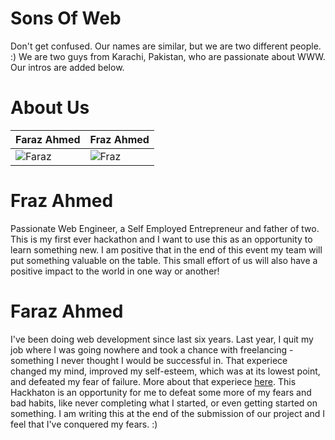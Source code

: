 Sons Of Web
================

Don't get confused. Our names are similar, but we are two different people. :) We are two guys from Karachi, Pakistan, who are passionate about WWW. Our intros are added below.

About Us
===========================

| Faraz Ahmed | Fraz Ahmed
|--- |---
| ![Faraz](http://graph.facebook.com/faraz.ahmed84/picture?type=large) | ![Fraz](http://graph.facebook.com/frazehmad/picture?type=large) |


Fraz Ahmed
===========================
Passionate Web Engineer, a Self Employed Entrepreneur and father of two. This is my first ever hackathon and I want to use this as an opportunity to learn something new. I am positive that in the end of this event my team will put something valuable on the table. This small effort of us will also have a positive impact to the world in one way or another!

Faraz Ahmed
===========================
I've been doing web development since last six years. Last year, I quit my job where I was going nowhere and took a chance with freelancing - something I never thought I would be successful in. That experiece changed my mind, improved my self-esteem, which was at its lowest point, and defeated my fear of failure. More about that experiece [here](http://farazahmed.co/overcoming-fear-of-failure/). This Hackhaton is an opportunity for me to defeat some more of my fears and bad habits, like never completing what I started, or even getting started on something. I am writing this at the end of the submission of our project and I feel that I've conquered my fears. :)